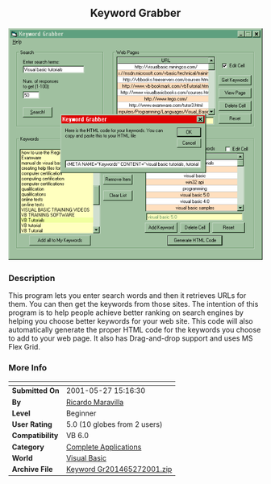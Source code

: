 ﻿<div align="center">

## Keyword Grabber

<img src="PIC20015271851144332.gif">
</div>

### Description

This program lets you enter search words and then it retrieves URLs for them. You can then get the keywords from those sites. The intention of this program is to help people achieve better ranking on search engines by helping you choose better keywords for your web site. This code will also automatically generate the proper HTML code for the keywords you choose to add to your web page. It also has Drag-and-drop support and uses MS Flex Grid.
 
### More Info
 


<span>             |<span>
---                |---
**Submitted On**   |2001-05-27 15:16:30
**By**             |[Ricardo Maravilla](https://github.com/Planet-Source-Code/PSCIndex/blob/master/ByAuthor/ricardo-maravilla.md)
**Level**          |Beginner
**User Rating**    |5.0 (10 globes from 2 users)
**Compatibility**  |VB 6\.0
**Category**       |[Complete Applications](https://github.com/Planet-Source-Code/PSCIndex/blob/master/ByCategory/complete-applications__1-27.md)
**World**          |[Visual Basic](https://github.com/Planet-Source-Code/PSCIndex/blob/master/ByWorld/visual-basic.md)
**Archive File**   |[Keyword Gr201465272001\.zip](https://github.com/Planet-Source-Code/ricardo-maravilla-keyword-grabber__1-23507/archive/master.zip)








